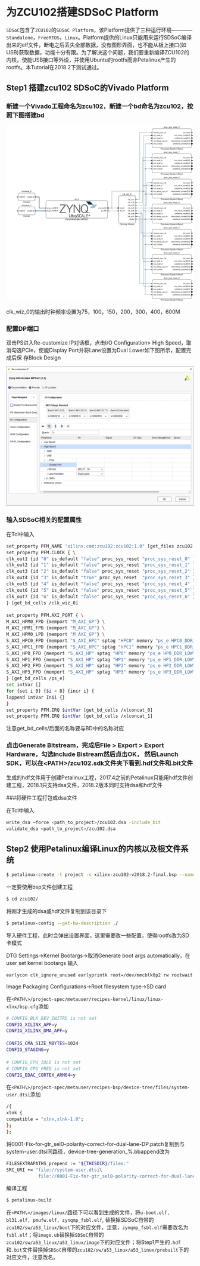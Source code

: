 <!-- TITLE: Build Sd So C Platform For Zcu 102 -->
<!-- SUBTITLE: A quick summary of Build Sd So C Platform For Zcu 102 -->

# 为ZCU102搭建SDSoC Platform
`SDSoC`包含了`ZCU102`的`SDSoC Platform`，该Platform提供了三种运行环境————`Standalone`，`FreeRTOS`，`Linux`。Platform提供的Linux只能用来运行SDSoC编译出来的elf文件，断电之后丢失全部数据，没有图形界面，也不能从板上接口(如USB)获取数据，功能十分有限。为了解决这个问题，我们要重新编译ZCU102的内核，使能USB接口等外设，并使用Ubuntu的rootfs而非Petalinux产生的rootfs。本Tutorial在2018.2下测试通过。


## Step1 搭建zcu102 SDSoC的Vivado Platform

### 新建一个Vivado工程命名为zcu102，新建一个bd命名为zcu102，按照下图搭建bd

![ZCU102的Vivado工程](/uploads/images/1.png)

clk_wiz_0的输出时钟频率设置为75，100，150，200，300，400，600M

### 配置DP端口

双击PS进入Re-customize IP对话框，点击I/O Configuration> High Speed，取消勾选PCIe，使能Display Port并将Lane设置为Dual Lower如下图所示，配置完成后保
存Block Design

![配置DP端口](/uploads/images/2.png)

### 输入SDSoC相关的配置属性
在Tcl中输入

```sh
set_property PFM_NAME "xilinx.com:zcu102:zcu102:1.0" [get_files zcu102.bd]
set_property PFM.CLOCK { \
clk_out1 {id "0" is_default "false" proc_sys_reset "proc_sys_reset_0" } \
clk_out2 {id "1" is_default "false" proc_sys_reset "proc_sys_reset_1" } \
clk_out3 {id "2" is_default "false" proc_sys_reset "proc_sys_reset_2" } \
clk_out4 {id "3" is_default "true" proc_sys_reset  "proc_sys_reset_3" } \
clk_out5 {id "4" is_default "false" proc_sys_reset "proc_sys_reset_4" } \
clk_out6 {id "5" is_default "false" proc_sys_reset "proc_sys_reset_5" } \
clk_out7 {id "6" is_default "false" proc_sys_reset "proc_sys_reset_6" } \
} [get_bd_cells /clk_wiz_0]

set_property PFM.AXI_PORT { \
M_AXI_HPM0_FPD {memport "M_AXI_GP"} \
M_AXI_HPM1_FPD {memport "M_AXI_GP"} \
M_AXI_HPM0_LPD {memport "M_AXI_GP"} \
S_AXI_HPC0_FPD {memport "S_AXI_HPC" sptag "HPC0" memory "ps_e HPC0_DDR_LOW"} \
S_AXI_HPC1_FPD {memport "S_AXI_HPC" sptag "HPC1" memory "ps_e HPC1_DDR_LOW"} \
S_AXI_HP0_FPD {memport "S_AXI_HP" sptag "HP0" memory "ps_e HP0_DDR_LOW"} \
S_AXI_HP1_FPD {memport "S_AXI_HP" sptag "HP1" memory "ps_e HP1_DDR_LOW"} \
S_AXI_HP2_FPD {memport "S_AXI_HP" sptag "HP2" memory "ps_e HP2_DDR_LOW"} \
S_AXI_HP3_FPD {memport "S_AXI_HP" sptag "HP3" memory "ps_e HP3_DDR_LOW"} \
} [get_bd_cells /ps_e]
set intVar []
for {set i 0} {$i < 8} {incr i} {
lappend intVar In$i {}
}
set_property PFM.IRQ $intVar [get_bd_cells /xlconcat_0]
set_property PFM.IRQ $intVar [get_bd_cells /xlconcat_1]
```

注意get_bd_cells/后面的名称要与BD中的名称对应

### 点击Generate Bitstream，完成后File > Export > Export Hardware，勾选Include Bistream然后点击OK， 然后Launch SDK，可以在<PATH\>/zcu102.sdk文件夹下看到.hdf文件和.bit文件
生成的hdf文件用于创建Petalinux工程，2017.4之前的Petalinux只能用hdf文件创建工程，2018.1只支持dsa文件，2018.2版本同时支持dsa和hdf文件

###将硬件工程打包成dsa文件

在Tcl中输入

```sh
write_dsa –force <path_to_project>/zcu102.dsa -include_bit
validate_dsa <path_to_project>/zcu102.dsa

```
## Step2 使用Petalinux编译Linux的内核以及根文件系统

```sh
$ petalinux-create -t project -s xilinx-zcu102-v2018.2-final.bsp --name zcu102
```
一定要使用bsp文件创建工程

```sh
$ cd zcu102/
```
将刚才生成的dsa或hdf文件复制到该目录下

```sh
$ petalinux-config --get-hw-description ./
```

导入硬件工程，此时会弹出设置界面，这里需要改一些配置，使得rootfs改为SD卡模式

DTG Settings->Kernel Bootargs->取消Generate boot args automatically，在user set kernel bootargs 输入
```sh
earlycon clk_ignore_unused earlyprintk root=/dev/mmcblk0p2 rw rootwait cma=1024M
```

Image Packaging Configurations->Root filesystem type->SD card

在`<PATH\>/project-spec/metauser/recipes-kernel/linux/linux-xlnx/bsp.cfg`添加

```sh
# CONFIG_BLK_DEV_INITRD is not set
CONFIG_XILINX_APF=y
CONFIG_XILINX_DMA_APF=y

CONFIG_CMA_SIZE_MBYTES=1024
CONFIG_STAGING=y

# CONFIG_CPU_IDLE is not set
# CONFIG_CPU_FREQ is not set
CONFIG_EDAC_CORTEX_ARM64=y
```

在`<PATH\>/project-spec/metauser/recipes-bsp/device-tree/files/system-user.dtsi`添加

```sh
/{
xlnk {
compatible = "xlnx,xlnk-1.0";
};
};

```

将0001-Fix-for-gtr_sel0-polarity-correct-for-dual-lane-DP.patch复制到与system-user.dtsi同路径，device-tree-generation_%.bbappend改为

```sh
FILESEXTRAPATHS_prepend := "${THISDIR}/files:"
SRC_URI += "file://system-user.dtsi\
            file://0001-Fix-for-gtr_sel0-polarity-correct-for-dual-lane-DP.patch"

```

编译工程

```sh
$ petalinux-build
```

在`<PATH\>/images/linux/`路径下可以看到生成的文件，将`u-boot.elf, bl31.elf, pmufw.elf, zynqmp_fsbl.elf`,  替换掉SDSoC自带的`zcu102/sw/a53_linux/boot`下的对应文件，注意，`zynqmp_fsbl.elf`需要改名为`fsbl.elf`；将`image.ub`替换掉`SDSoC`自带的`zcu102/sw/a53_linux/a53_linux/image`下的对应文件；将Step1产生的`.hdf`和`.bit`文件替换掉`SDSoC`自带的`zcu102/sw/a53_linux/a53_linux/prebuilt`下的对应文件，注意改名。



